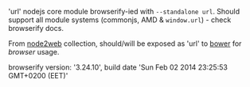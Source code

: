 'url' nodejs core module browserify-ied with `--standalone url`. Should support all module systems (commonjs, AMD & `window.url`) - check browserify docs.

From [node2web](http://github.com/anodynos/node2web) collection,
should/will be exposed as 'url' to [bower](http://bower.io) for *browser* usage.

browserify version: '3.24.10', build date 'Sun Feb 02 2014 23:25:53 GMT+0200 (EET)'